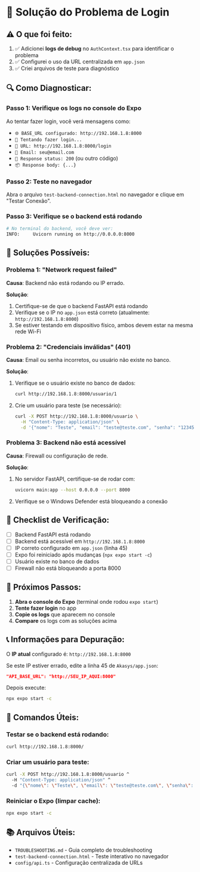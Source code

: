 # 🔐 Solução do Problema de Login

## ⚠️ O que foi feito:

1. ✅ Adicionei **logs de debug** no `AuthContext.tsx` para identificar o problema
2. ✅ Configurei o uso da URL centralizada em `app.json`
3. ✅ Criei arquivos de teste para diagnóstico

## 🔍 Como Diagnosticar:

### **Passo 1: Verifique os logs no console do Expo**

Ao tentar fazer login, você verá mensagens como:
- `🌐 BASE_URL configurado: http://192.168.1.8:8000`
- `🔐 Tentando fazer login...`
- `📍 URL: http://192.168.1.8:8000/login`
- `👤 Email: seu@email.com`
- `📡 Response status: 200` (ou outro código)
- `📦 Response body: {...}`

### **Passo 2: Teste no navegador**

Abra o arquivo `test-backend-connection.html` no navegador e clique em "Testar Conexão".

### **Passo 3: Verifique se o backend está rodando**

```bash
# No terminal do backend, você deve ver:
INFO:     Uvicorn running on http://0.0.0.0:8000
```

## 🔧 Soluções Possíveis:

### **Problema 1: "Network request failed"**

**Causa**: Backend não está rodando ou IP errado.

**Solução**:
1. Certifique-se de que o backend FastAPI está rodando
2. Verifique se o IP no `app.json` está correto (atualmente: `http://192.168.1.8:8000`)
3. Se estiver testando em dispositivo físico, ambos devem estar na mesma rede Wi-Fi

### **Problema 2: "Credenciais inválidas" (401)**

**Causa**: Email ou senha incorretos, ou usuário não existe no banco.

**Solução**:
1. Verifique se o usuário existe no banco de dados:
   ```bash
   curl http://192.168.1.8:8000/usuario/1
   ```

2. Crie um usuário para teste (se necessário):
   ```bash
   curl -X POST http://192.168.1.8:8000/usuario \
     -H "Content-Type: application/json" \
     -d '{"nome": "Teste", "email": "teste@teste.com", "senha": "123456"}'
   ```

### **Problema 3: Backend não está acessível**

**Causa**: Firewall ou configuração de rede.

**Solução**:
1. No servidor FastAPI, certifique-se de rodar com:
   ```bash
   uvicorn main:app --host 0.0.0.0 --port 8000
   ```

2. Verifique se o Windows Defender está bloqueando a conexão

## 📝 Checklist de Verificação:

- [ ] Backend FastAPI está rodando
- [ ] Backend está acessível em `http://192.168.1.8:8000`
- [ ] IP correto configurado em `app.json` (linha 45)
- [ ] Expo foi reiniciado após mudanças (`npx expo start -c`)
- [ ] Usuário existe no banco de dados
- [ ] Firewall não está bloqueando a porta 8000

## 🚀 Próximos Passos:

1. **Abra o console do Expo** (terminal onde rodou `expo start`)
2. **Tente fazer login** no app
3. **Copie os logs** que aparecem no console
4. **Compare** os logs com as soluções acima

## 📞 Informações para Depuração:

O **IP atual** configurado é: `http://192.168.1.8:8000`

Se este IP estiver errado, edite a linha 45 de `Akasys/app.json`:

```json
"API_BASE_URL": "http://SEU_IP_AQUI:8000"
```

Depois execute:
```bash
npx expo start -c
```

## 🎯 Comandos Úteis:

### Testar se o backend está rodando:
```bash
curl http://192.168.1.8:8000/
```

### Criar um usuário para teste:
```bash
curl -X POST http://192.168.1.8:8000/usuario ^
  -H "Content-Type: application/json" ^
  -d "{\"nome\": \"Teste\", \"email\": \"teste@teste.com\", \"senha\": \"123456\"}"
```

### Reiniciar o Expo (limpar cache):
```bash
npx expo start -c
```

## 📚 Arquivos Úteis:

- `TROUBLESHOOTING.md` - Guia completo de troubleshooting
- `test-backend-connection.html` - Teste interativo no navegador
- `config/api.ts` - Configuração centralizada de URLs

